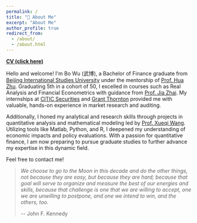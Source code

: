 ```yaml
---
permalink: /
title: "👋 About Me"
excerpt: "About Me"
author_profile: true
redirect_from: 
  - /about/
  - /about.html
---
```



<!-- Google tag (gtag.js) -->
<script async src="https://www.googletagmanager.com/gtag/js?id=G-ZVTH79Y5H0"></script>
<script>
  window.dataLayer = window.dataLayer || [];
  function gtag(){dataLayer.push(arguments);}
  gtag('js', new Date());

  gtag('config', 'G-ZVTH79Y5H0');
</script>

**[CV (click here)](/files/2025CV.pdf)**

Hello and welcome! I'm Bo Wu (武博), a Bachelor of Finance graduate from [Beijing International Studies University](http://en.bisu.edu.cn/index.html) under the mentorship of [Prof. Hua Zhu](https://www.semanticscholar.org/author/Hua-Zhu/2115717502). Graduating 5th in a cohort of 50, I excelled in courses such as Real Analysis and Financial Econometrics with guidance from [Prof. Jia Zhai](https://www.semanticscholar.org/author/Jia-Zhai/2717495). My internships at [CITIC Securities](https://www.cs.ecitic.com/newsite/en/) and [Grant Thornton](https://www.grantthornton.cn/) provided me with valuable, hands-on experience in market research and auditing.

Additionally, I honed my analytical and research skills through projects in quantitative analysis and mathematical modeling led by [Prof. Xueqi Wang](https://www.semanticscholar.org/author/Xueqi-Wang/50141387). Utilizing tools like Matlab, Python, and R, I deepened my understanding of economic impacts and policy evaluations. With a passion for quantitative finance, I am now preparing to pursue graduate studies to further advance my expertise in this dynamic field.


Feel free to contact me!


> *We choose to go to the Moon in this decade and do the other things, not because they are easy, but because they are hard; because that goal will serve to organize and measure the best of our energies and skills, because that challenge is one that we are willing to accept, one we are unwilling to postpone, and one we intend to win, and the others, too.*
> 
> -- John F. Kennedy

<script type='text/javascript' id='clustrmaps' src='//cdn.clustrmaps.com/map_v2.js?cl=ffffff&w=400&t=m&d=73K7idVxq_lXA4alHGaCwbon_NfG1KMnkRLkrMKHys0'></script>
